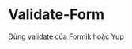 # Validate-Form

Dùng [validate của Formik](https://formik.org/docs/guides/validation) hoặc [Yup](https://github.com/jquense/yup) 
